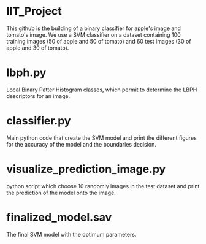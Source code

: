 # IIT_Project
This github is the building of a binary classifier for apple's image and tomato's image. We use a SVM classifier on a dataset 
containing 100 training images (50 of apple and 50 of tomato) and 60 test images (30 of apple and 30 of tomato).

# lbph.py

Local Binary Patter Histogram classes, which permit to determine the LBPH descriptors for an image. 

# classifier.py
  
Main python code that create the SVM model and print the different figures 
for the accuracy of the model and the  boundaries decision. 


# visualize_prediction_image.py 

python script which choose 10 randomly images in the test dataset and print the prediction of the model onto the image.

# finalized_model.sav 

The final SVM model with the optimum parameters.
